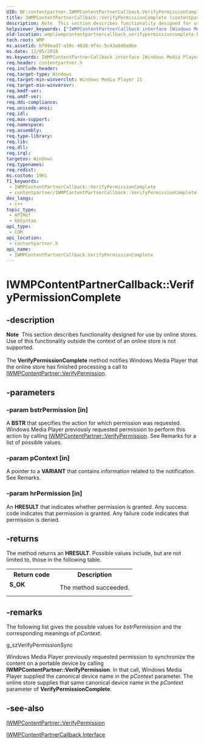 ```yaml
---
UID: NF:contentpartner.IWMPContentPartnerCallback.VerifyPermissionComplete
title: IWMPContentPartnerCallback::VerifyPermissionComplete (contentpartner.h)
description: Note  This section describes functionality designed for use by online stores.
helpviewer_keywords: ["IWMPContentPartnerCallback interface [Windows Media Player]","VerifyPermissionComplete method","IWMPContentPartnerCallback.VerifyPermissionComplete","IWMPContentPartnerCallback::VerifyPermissionComplete","IWMPContentPartnerCallbackVerifyPermissionComplete","VerifyPermissionComplete","VerifyPermissionComplete method [Windows Media Player]","VerifyPermissionComplete method [Windows Media Player]","IWMPContentPartnerCallback interface","contentpartner/IWMPContentPartnerCallback::VerifyPermissionComplete","wmp.iwmpcontentpartnercallback_verifypermissioncomplete"]
old-location: wmp\iwmpcontentpartnercallback_verifypermissioncomplete.htm
tech.root: WMP
ms.assetid: bf99ead7-a50c-4638-9f4c-5c43a8d0a0be
ms.date: 12/05/2018
ms.keywords: IWMPContentPartnerCallback interface [Windows Media Player],VerifyPermissionComplete method, IWMPContentPartnerCallback.VerifyPermissionComplete, IWMPContentPartnerCallback::VerifyPermissionComplete, IWMPContentPartnerCallbackVerifyPermissionComplete, VerifyPermissionComplete, VerifyPermissionComplete method [Windows Media Player], VerifyPermissionComplete method [Windows Media Player],IWMPContentPartnerCallback interface, contentpartner/IWMPContentPartnerCallback::VerifyPermissionComplete, wmp.iwmpcontentpartnercallback_verifypermissioncomplete
req.header: contentpartner.h
req.include-header: 
req.target-type: Windows
req.target-min-winverclnt: Windows Media Player 11
req.target-min-winversvr: 
req.kmdf-ver: 
req.umdf-ver: 
req.ddi-compliance: 
req.unicode-ansi: 
req.idl: 
req.max-support: 
req.namespace: 
req.assembly: 
req.type-library: 
req.lib: 
req.dll: 
req.irql: 
targetos: Windows
req.typenames: 
req.redist: 
ms.custom: 19H1
f1_keywords:
 - IWMPContentPartnerCallback::VerifyPermissionComplete
 - contentpartner/IWMPContentPartnerCallback::VerifyPermissionComplete
dev_langs:
 - c++
topic_type:
 - APIRef
 - kbSyntax
api_type:
 - COM
api_location:
 - contentpartner.h
api_name:
 - IWMPContentPartnerCallback.VerifyPermissionComplete
---
```


# IWMPContentPartnerCallback::VerifyPermissionComplete


## -description

<div class="alert"><b>Note</b>  This section describes functionality designed for use by online stores. Use of this functionality outside the context of an online store is not supported.</div>
<div> </div>
The <b>VerifyPermissionComplete</b> method notifies Windows Media Player that the online store has finished processing a call to <a href="https://docs.microsoft.com/windows/desktop/api/contentpartner/nf-contentpartner-iwmpcontentpartner-verifypermission">IWMPContentPartner::VerifyPermission</a>.

## -parameters

### -param bstrPermission [in]

A <b>BSTR</b> that specifies the action for which permission was requested. Windows Media Player previously requested permission to perform this action by calling <a href="https://docs.microsoft.com/windows/desktop/api/contentpartner/nf-contentpartner-iwmpcontentpartner-verifypermission">IWMPContentPartner::VerifyPermission</a>. See Remarks for a list of possible values.

### -param pContext [in]

A pointer to a <b>VARIANT</b> that contains information related to the notification. See Remarks.

### -param hrPermission [in]

An <b>HRESULT</b> that indicates whether permission is granted. Any success code indicates that permission is granted. Any failure code indicates that permission is denied.

## -returns

The method returns an <b>HRESULT</b>. Possible values include, but are not limited to, those in the following table.

<table>
<tr>
<th>Return code</th>
<th>Description</th>
</tr>
<tr>
<td width="40%">
<dl>
<dt><b>S_OK</b></dt>
</dl>
</td>
<td width="60%">
The method succeeded.

</td>
</tr>
</table>

## -remarks

The following list gives the possible values for <i>bstrPermission</i> and the corresponding meanings of <i>pContext</i>.

g_szVerifyPermissionSync

Windows Media Player previously requested permission to synchronize the content on a portable device by calling <b>IWMPContentPartner::VerifyPermission</b>. In that call, Windows Media Player supplied the canonical device name in the <i>pContext</i> parameter. The online store supplies that same canonical device name in the <i>pContext</i> parameter of <b>VerifyPermissionComplete</b>.

## -see-also

<a href="https://docs.microsoft.com/windows/desktop/api/contentpartner/nf-contentpartner-iwmpcontentpartner-verifypermission">IWMPContentPartner::VerifyPermission</a>



<a href="https://docs.microsoft.com/windows/desktop/api/contentpartner/nn-contentpartner-iwmpcontentpartnercallback">IWMPContentPartnerCallback Interface</a>

